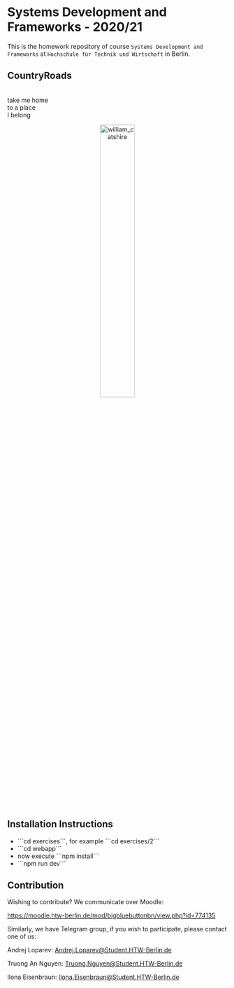 # Systems Development and Frameworks - 2020/21

This is the homework repository of course `Systems Development and Frameworks`
at `Hochschule für Technik und Wirtschaft` in Berlin.

## CountryRoads
<p>
<br>
take me home
<br>
to a place
<br>
I belong
<br>
</p>
<p align="center">
  <img src="https://media1.tenor.com/images/cd82c6c47124c39429d06f50dbc2e7e1/tenor.gif?itemid=4573352" alt="william_catshire" width="40%">
<p>


## Installation Instructions
- ´´´cd exercises´´´, for example  ´´´cd exercises/2´´´
- ´´´cd webapp´´´
- now execute ´´´npm install´´´
- ´´´npm run dev´´´

## Contribution
Wishing to contribute?
We communicate over Moodle:

https://moodle.htw-berlin.de/mod/bigbluebuttonbn/view.php?id=774135

Similarly, we have Telegram group, if you wish to participate, please contact one of us:

Andrej Loparev:
Andrej.Loparev@Student.HTW-Berlin.de

Truong An Nguyen:
Truong.Nguyen@Student.HTW-Berlin.de

Ilona Eisenbraun:
Ilona.Eisenbraun@Student.HTW-Berlin.de

